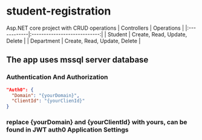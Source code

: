 # student-registration
Asp.NET core project with CRUD operations
| Controllers |           Operations         |
|:------------|:----------------------------:|
| Student     | Create, Read, Update, Delete |
| Department  | Create, Read, Update, Delete |


## The app uses mssql server database

### Authentication And Authorization
```JSON
"Auth0": {
  "Domain": "{yourDomain}",
  "ClientId": "{yourClienId}"
}
```
### replace {yourDomain} and {yourClientId} with yours, can be found in JWT auth0 Application Settings
